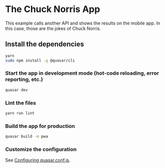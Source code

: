 # The Chuck Norris App

This example calls another API and shows the results on the mobile app. In this 
case, those are the jokes of Chuck Norris.

## Install the dependencies
```bash
yarn
sudo npm install -g @quasar/cli
```

### Start the app in development mode (hot-code reloading, error reporting, etc.)
```bash
quasar dev
```

### Lint the files
```bash
yarn run lint
```

### Build the app for production
```bash
quasar build -m pwa
```

### Customize the configuration
See [Configuring quasar.conf.js](https://quasar.dev/quasar-cli/quasar-conf-js).
